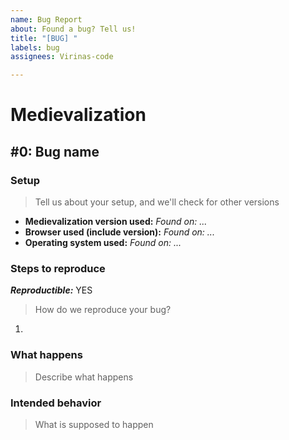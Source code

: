 ```yaml
---
name: Bug Report
about: Found a bug? Tell us!
title: "[BUG] "
labels: bug
assignees: Virinas-code

---
```


# Medievalization
## #0: Bug name
### Setup
> Tell us about your setup, and we'll check for other versions
- **Medievalization version used:** 
    *Found on: ...*
- **Browser used (include version):** 
    *Found on: ...*
- **Operating system used:** 
    *Found on: ...*
### Steps to reproduce
***Reproductible:*** YES
> How do we reproduce your bug?
1. 
### What happens
> Describe what happens

### Intended behavior
> What is supposed to happen
